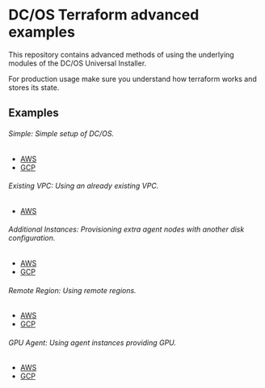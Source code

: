 # DC/OS Terraform advanced examples
This repository contains advanced methods of using the underlying modules of the DC/OS Universal Installer.

For production usage make sure you understand how terraform works and stores its state.

## Examples

###### *Simple*: Simple setup of DC/OS.
- [AWS](aws/simple/)
- [GCP](gcp/simple/)

###### *Existing VPC*: Using an already existing VPC.
- [AWS](aws/existing-vpc/)

###### *Additional Instances*: Provisioning extra agent nodes with another disk configuration.
- [AWS](aws/additional-instances/)
- [GCP](gcp/additional-instances/)

###### *Remote Region*: Using remote regions.
- [AWS](aws/remote-region/)
- [GCP](gcp/remote-region/)

###### *GPU Agent*: Using agent instances providing GPU.
- [AWS](aws/gpu-agent/)
- [GCP](gcp/gpu-agent/)
